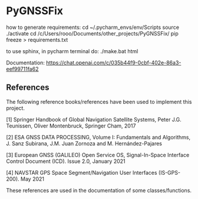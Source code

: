 # PyGNSSFix

how to generate requirements:
cd ~/.pycharm_envs/env/Scripts
 source ./activate
cd /c/Users/rooo/Documents/other_projects/PyGNSSFix/
 pip freeze > requirements.txt


to use sphinx, in pycharm terminal do:
	 ./make.bat html


Documentation:
https://chat.openai.com/c/035b44f9-0cbf-402e-86a3-eef99711fa62


## References
The following reference books/references have been used to implement this project.

[1] Springer Handbook of Global Navigation Satellite Systems, Peter J.G. Teunissen, Oliver Montenbruck, Springer Cham, 2017

[2] ESA GNSS DATA PROCESSING, Volume I: Fundamentals and Algorithms, J. Sanz Subirana, J.M. Juan Zornoza and M. Hernández-Pajares

[3] European GNSS (GALILEO) Open Service OS, Signal-In-Space Interface Control Document (ICD). Issue 2.0, January 2021

[4] NAVSTAR GPS Space Segment/Navigation User Interfaces (IS-GPS-200). May 2021


These references are used in the documentation of some classes/functions. 